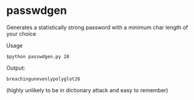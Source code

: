 # passwdgen
Generates a statistically strong password with a minimum char length of your choice

Usage

<code>$python passwdgen.py 20</code>

Output:

<code>breachingunevenlypolyglot26</code>

(highly unlikely to be in dictionary attack and easy to remember)
